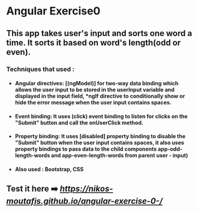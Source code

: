 <head>
  <link rel="stylesheet" href="https://cdnjs.cloudflare.com/ajax/libs/font-awesome/5.15.3/css/all.min.css" integrity="sha512-qQvN2WXNz8M/sJN4i4c7aZys75OTu8iVxJVXsZl7V0zWVRu8PWV1i0mEgsNCeBtJOJBJtSeFB1tVTZ/BpYiDfQ==" crossorigin="anonymous" referrerpolicy="no-referrer" />
</head>

# Angular Exercise0

## This app takes user's input and sorts one word a time. It sorts it based on word's length(odd or even).
### Techniques that used :

- #### Angular directives: [(ngModel)]  for two-way data binding which allows the user input to be stored in the userInput variable and displayed in the input field, *ngIf directive to conditionally show or hide the error message when the user input contains spaces. 
- #### Event binding: It uses (click) event binding to listen for clicks on the "Submit" button and call the onUserClick method. 
- #### Property binding: It uses [disabled] property binding to disable the "Submit" button when the user input contains spaces, it also uses  property bindings to pass data to the child components app-odd-length-words and app-even-length-words from parent user - input)
  
- #### Also used : Bootstrap, CSS




## Test it here   ➡️ <i class="fa-sharp fa-solid fa-arrow-right fa-beat-fade">https://nikos-moutafis.github.io/angular-exercise-0-/</i>

